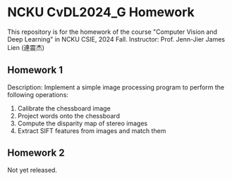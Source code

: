 # NCKU CvDL2024_G Homework
This repository is for the homework of the course "Computer Vision and Deep Learning" in NCKU CSIE, 2024 Fall.
Instructor: Prof. Jenn-Jier James Lien (連震杰)

## Homework 1
Description: Implement a simple image processing program to perform the following operations:
1. Calibrate the chessboard image
2. Project words onto the chessboard
3. Compute the disparity map of stereo images
4. Extract SIFT features from images and match them

## Homework 2
Not yet released.